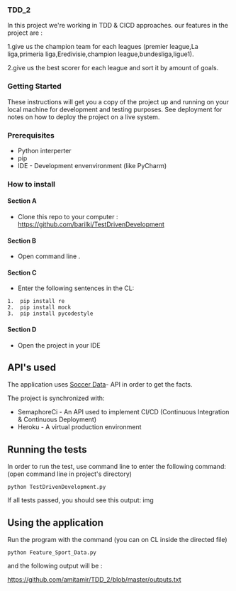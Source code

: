 ### TDD_2
In this project we're working in TDD & CICD approaches.
our features in the project are :   


1.give us the champion team for each leagues (premier league,La liga,primeria liga,Eredivisie,champion league,bundesliga,ligue1).

2.give us the best scorer for each league and sort it by amount of goals.


### Getting Started
These instructions will get you a copy of the project up and running on your local machine for development and testing purposes. See deployment for notes on how to deploy the project on a live system.

### Prerequisites
* Python interperter
* pip
* IDE - Development envenvironment (like PyCharm)

### How to install

#### Section A
* Clone this repo to your computer : https://github.com/barilki/TestDrivenDevelopment

#### Section B
* Open command line .

#### Section C
* Enter the following sentences in the CL:

```
1.  pip install re 
2.  pip install mock
3.  pip install pycodestyle
```

#### Section D
* Open the project in your IDE


## API's used 
The application uses [Soccer Data](https://www.football-data.org)- API in order to get the facts.

The project is synchronized with:
* SemaphoreCi - An API used to implement CI/CD (Continuous Integration & Continuous Deployment)
* Heroku - A virtual production environment

## Running the tests 
In order to run the test, use command line to enter the following command: (open command line in project's directory)
 ```
 python TestDrivenDevelopment.py
 ```
If all tests passed, you should see this output:
  img
  
  
## Using the application
Run the program with the command (you can on CL inside the directed file)
```
python Feature_Sport_Data.py
```
and the following output will be :

https://github.com/amitamir/TDD_2/blob/master/outputs.txt
